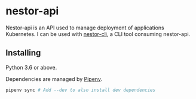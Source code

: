 # nestor-api

Nestor-api is an API used to manage deployment of applications Kubernetes. I can be used with [nestor-cli](https://github.com/ChauffeurPrive/nestor-cli), a CLI tool consuming nestor-api.

## Installing

Python 3.6 or above.

Dependencies are managed by [Pipenv](https://github.com/pypa/pipenv).

```bash
pipenv sync # Add --dev to also install dev dependencies
```
